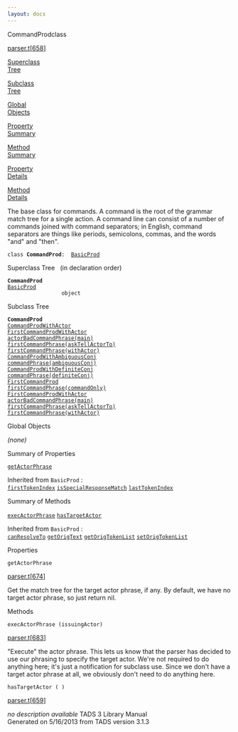 ```yaml
---
layout: docs
---
```

<span class="title">CommandProd</span><span class="type">class</span>

[parser.t](../file/parser.t.html)\[[658](../source/parser.t.html#658)\]

[Superclass  
Tree](#_SuperClassTree_)

[Subclass  
Tree](#_SubClassTree_)

[Global  
Objects](#_ObjectSummary_)

[Property  
Summary](#_PropSummary_)

[Method  
Summary](#_MethodSummary_)

[Property  
Details](#_Properties_)

[Method  
Details](#_Methods_)



The base class for commands. A command is the root of the grammar match
tree for a single action. A command line can consist of a number of
commands joined with command separators; in English, command separators
are things like periods, semicolons, commas, and the words "and" and
"then".

`class `**`CommandProd`**` :   `[`BasicProd`](../object/BasicProd.html)



<span id="_SuperClassTree_"></span>



<span class="hdln">Superclass Tree</span>   (in declaration order)



**`CommandProd`**  
[`BasicProd`](../object/BasicProd.html)  
`                 object`  
<span id="_SubClassTree_"></span>



<span class="hdln">Subclass Tree</span>  



**`CommandProd`**  
[`CommandProdWithActor`](../object/CommandProdWithActor.html)  
[`FirstCommandProdWithActor`](../object/FirstCommandProdWithActor.html)  
[`actorBadCommandPhrase(main)`](../object/actorBadCommandPhrase(main).html)  
[`firstCommandPhrase(askTellActorTo)`](../object/firstCommandPhrase(askTellActorTo).html)  
[`firstCommandPhrase(withActor)`](../object/firstCommandPhrase(withActor).html)  
[`CommandProdWithAmbiguousConj`](../object/CommandProdWithAmbiguousConj.html)  
[`commandPhrase(ambiguousConj)`](../object/commandPhrase(ambiguousConj).html)  
[`CommandProdWithDefiniteConj`](../object/CommandProdWithDefiniteConj.html)  
[`commandPhrase(definiteConj)`](../object/commandPhrase(definiteConj).html)  
[`FirstCommandProd`](../object/FirstCommandProd.html)  
[`firstCommandPhrase(commandOnly)`](../object/firstCommandPhrase(commandOnly).html)  
[`FirstCommandProdWithActor`](../object/FirstCommandProdWithActor.html)  
[`actorBadCommandPhrase(main)`](../object/actorBadCommandPhrase(main).html)  
[`firstCommandPhrase(askTellActorTo)`](../object/firstCommandPhrase(askTellActorTo).html)  
[`firstCommandPhrase(withActor)`](../object/firstCommandPhrase(withActor).html)  
<span id="_ObjectSummary_"></span>



<span class="hdln">Global Objects</span>  



*(none)* <span id="_PropSummary_"></span>



<span class="hdln">Summary of Properties</span>  



[`getActorPhrase`](#getActorPhrase)

Inherited from `BasicProd` :  
[`firstTokenIndex`](../object/BasicProd.html#firstTokenIndex) [`isSpecialResponseMatch`](../object/BasicProd.html#isSpecialResponseMatch) [`lastTokenIndex`](../object/BasicProd.html#lastTokenIndex)

<span id="_MethodSummary_"></span>



<span class="hdln">Summary of Methods</span>  



[`execActorPhrase`](#execActorPhrase) [`hasTargetActor`](#hasTargetActor)

Inherited from `BasicProd` :  
[`canResolveTo`](../object/BasicProd.html#canResolveTo) [`getOrigText`](../object/BasicProd.html#getOrigText) [`getOrigTokenList`](../object/BasicProd.html#getOrigTokenList) [`setOrigTokenList`](../object/BasicProd.html#setOrigTokenList)

<span id="_Properties_"></span>



<span class="hdln">Properties</span>  



<span id="getActorPhrase"></span>

`getActorPhrase`

[parser.t](../file/parser.t.html)\[[674](../source/parser.t.html#674)\]



Get the match tree for the target actor phrase, if any. By default, we
have no target actor phrase, so just return nil.



<span id="_Methods_"></span>



<span class="hdln">Methods</span>  



<span id="execActorPhrase"></span>

`execActorPhrase (issuingActor)`

[parser.t](../file/parser.t.html)\[[683](../source/parser.t.html#683)\]



"Execute" the actor phrase. This lets us know that the parser has
decided to use our phrasing to specify the target actor. We're not
required to do anything here; it's just a notification for subclass use.
Since we don't have a target actor phrase at all, we obviously don't
need to do anything here.



<span id="hasTargetActor"></span>

`hasTargetActor ( )`

[parser.t](../file/parser.t.html)\[[659](../source/parser.t.html#659)\]



*no description available*
TADS 3 Library Manual  
Generated on 5/16/2013 from TADS version 3.1.3


